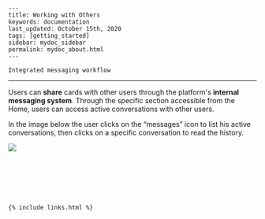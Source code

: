 
    ---
    title: Working with Others
    keywords: documentation
    last_updated: October 15th, 2020
    tags: [getting_started]
    sidebar: mydoc_sidebar
    permalink: mydoc_about.html
    ---

    Integrated messaging workflow
-----------------------------

Users can **share** cards with other users through the platform's **internal messaging system**. Through the specific section accessible from the Home, users can access active conversations with other users.  


In the image below the user clicks on the “messages” icon to list his active conversations, then clicks on a specific conversation to read the history.

![](https://uploads-ssl.webflow.com/5dff758010bfa7356f98e395/5f589e748aea1285f35a9d1a_Nn5LoNXeInmwXwQBzxfSRdkqvX4inS6YdFa7NwMOn2MQaPdps-nT8Xgi0vVFmQFEB4cef1-jb0M64tUiZU1sm07KRkfDvy0Iqcq6NNRhD_QSPRJdUJkRzpFs4UlAyv9M96q6U3Il.png)  


‍

‍

‍



    {% include links.html %}

    